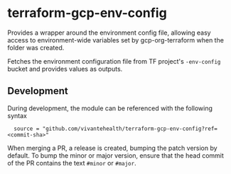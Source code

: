 # terraform-gcp-env-config

Provides a wrapper around the environment config file, allowing easy access to environment-wide variables set by gcp-org-terraform when the folder was created.

Fetches the environment configuration file from TF project's `-env-config` bucket and provides values as outputs.

## Development
During development, the module can be referenced with the following syntax

```
  source = "github.com/vivantehealth/terraform-gcp-env-config?ref=<commit-sha>"
```

When merging a PR, a release is created, bumping the patch version by default. To bump the minor or major version, ensure that the head commit of the PR contains the text `#minor` or `#major`.
